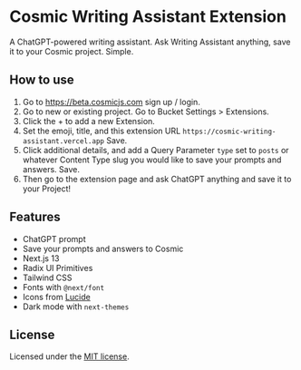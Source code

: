 # Cosmic Writing Assistant Extension

A ChatGPT-powered writing assistant. Ask Writing Assistant anything, save it to your Cosmic project. Simple.

## How to use
1. Go to https://beta.cosmicjs.com sign up / login.
2. Go to new or existing project. Go to Bucket Settings > Extensions.
3. Click the + to add a new Extension.
4. Set the emoji, title, and this extension URL `https://cosmic-writing-assistant.vercel.app` Save.
5. Click additional details, and add a Query Parameter `type` set to `posts` or whatever Content Type slug you would like to save your prompts and answers. Save.
6. Then go to the extension page and ask ChatGPT anything and save it to your Project!

## Features
- ChatGPT prompt
- Save your prompts and answers to Cosmic
- Next.js 13
- Radix UI Primitives
- Tailwind CSS
- Fonts with `@next/font`
- Icons from [Lucide](https://lucide.dev)
- Dark mode with `next-themes`

## License

Licensed under the [MIT license](/LICENSE.md).
